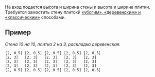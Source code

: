 На вход подается высота и ширина стены и высота и ширина плитки. Требуется замостить стену плитокй [«убогим», «деревенским» и «классическим»](http://brigadamasterov.ru/raskladka_plitki) способами.

Пример
------

_Стена 10 на 10, плитка 2 на 3, раскладка деревенская:_

```
[2, 0.5] [2, 0.5] [2, 0.5] [2, 0.5] [2, 0.5]
[2, 3]   [2, 3]   [2, 3]   [2, 3]   [2, 3]
[2, 3]   [2, 3]   [2, 3]   [2, 3]   [2, 3]
[2, 3]   [2, 3]   [2, 3]   [2, 3]   [2, 3]
[2, 0.5] [2, 0.5] [2, 0.5] [2, 0.5] [2, 0.5]
```
